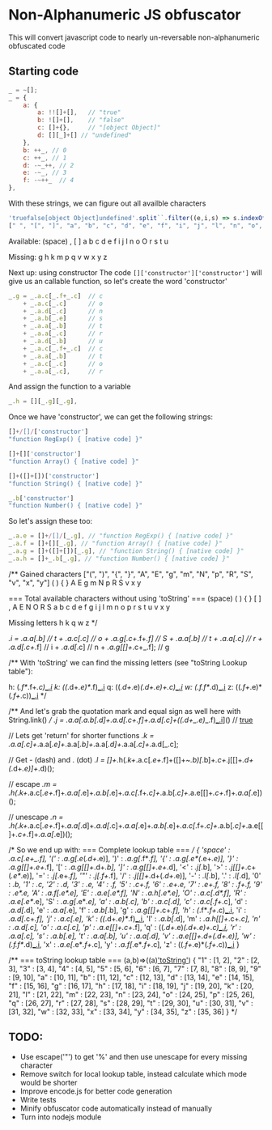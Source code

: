 # Non-Alphanumeric JS obfuscator
This will convert javascript code to nearly un-reversable non-alphanumeric obfuscated code

## Starting code
```javascript
_ = ~[];
_ = {
    a: {
		a: !![]+[],   // "true"
		b: ![]+[],    // "false"
		c: []+{},     // "[object Object]"
		d: [][_]+[] // "undefined"
	},
    b: ++_, // 0
    c: ++_, // 1
    d: -~_++, // 2
    e: -~_, // 3
    f: -~++_  // 4
},
```

With these strings, we can figure out all availble characters
```javascript
'truefalse[object Object]undefined'.split``.filter((e,i,s) => s.indexOf(e) === i).sort((a, b) => a.localeCompare(b));
[" ", "[", "]", "a", "b", "c", "d", "e", "f", "i", "j", "l", "n", "o", "O", "r", "s", "t", "u"]
```
Available: (space) , [ ] a b c d e f i j l n o O r s t u

Missing: g h k m p q v w x y z


Next up: using constructor
The code `[]['constructor']['constructor']` will give us an callable function, so let's create the word 'constructor'
```javascript
_.g = _.a.c[_.f+_.c]  // c
    + _.a.c[_.c]      // o
    + _.a.d[_.c]      // n
    + _.a.b[_.e]      // s
    + _.a.a[_.b]      // t
    + _.a.a[_.c]      // r
    + _.a.d[_.b]      // u
    + _.a.c[_.f+_.c]  // c
    + _.a.a[_.b]      // t
    + _.a.c[_.c]      // o
    + _.a.a[_.c],     // r
```
And assign the function to a variable
```javascript
_.h = [][_.g][_.g],
```

Once we have 'constructor', we can get the following strings:
```javascript
[]+/[]/['constructor']
"function RegExp() { [native code] }"

[]+[]['constructor']
"function Array() { [native code] }"

[]+([]+[])['constructor']
"function String() { [native code] }"

_.b['constructor']
"function Number() { [native code] }"
```

So let's assign these too:
```javascript
_.a.e = []+/[]/[_.g], // "function RegExp() { [native code] }"
_.a.f = []+[][_.g], // "function Array() { [native code] }"
_.a.g = []+([]+[])[_.g], // "function String() { [native code] }"
_.a.h = []+_.b[_.g], // "function Number() { [native code] }"
```

/**
Gained characters
["(", ")", "{", "}", "A", "E", "g", "m", "N", "p", "R", "S", "v", "x", "y"]
( ) { } A E g m N p R S v x y

=== Total available characters without using 'toString' ===
(space) ( ) { } [ ] , A E N O R S a b c d e f g i j l m n o p r s t u v x y

Missing letters
h k q w z
*/

_.i = _.a.a[_.b]      // t
    + _.a.c[_.c]      // o
    + _.a.g[_.c+_.f+_.f] // S
    + _.a.a[_.b]      // t
    + _.a.a[_.c]      // r
    + _.a.d[_.c+_.f]  // i
    + _.a.d[_.c]      // n
    + _.a.g[[]+_.c+_.f]; // g

/**
With 'toString' we can find the missing letters (see "toString Lookup table"):

h: (_.f*_.f+_.c)[_.i](_.e*_.e*_.d)
k: ((_.d+_.e)*_.f)[_.i](_.e*(_.e+_.f))
q: ((_.d+_.e)*(_.d+_.e)+_.c)[_.i](_.e*_.e*_.e)
w: (_.f*_.f*_.d)[_.i](_.f*_.f*_.d+_.c)
z: ((_.f+_.e)*(_.f+_.c))[_.i](_.e*_.e*_.f)
*/

/**
And let's grab the quotation mark and equal sign as well here with String.link()
*/
_.j = _.a.a[_.a.b[_.d]+_.a.d[_.c+_.f]+_.a.d[_.c]+((_.d+_.e)*_.f)[_.i](_.e*(_.e+_.f))]() // <a href="undefined">true</a>

// Lets get 'return' for shorter functions
_.k = _.a.a[_.c]+_.a.a[_.e]+_.a.a[_.b]+_.a.a[_.d]+_.a.a[_.c]+_.a.d[_.c];

// Get - (dash) and . (dot)
_.l = []+_.h(_.k+_.a.c[_.e+_.f]+([]+~_.b)[_.b]+_.c+_.j[[]+_.d+(_.d+_.e)]+_.d)();

// escape
_.m = _.h(_.k+_.a.c[_.e+_.f]+_.a.a[_.e]+_.a.b[_.e]+_.a.c[_.f+_.c]+_.a.b[_.c]+_.a.e[[]+_.c+_.f]+_.a.a[_.e])();

// unescape
_.n = _.h(_.k+_.a.c[_.e+_.f]+_.a.a[_.d]+_.a.d[_.c]+_.a.a[_.e]+_.a.b[_.e]+_.a.c[_.f+_.c]+_.a.b[_.c]+_.a.e[[]+_.c+_.f]+_.a.a[_.e])();

/*
So we end up with:
=== Complete lookup table ===
*/
{
	'space' : _.a.c[_.e+_.f],
	'(' : _.a.g[_.e*(_.d+_.e)],
	')' : _.a.g[_.f*_.f],
	'{' : _.a.g[_.e*(_.e+_.e)],
	'}' : _.a.g[[]+_.e+_.f],
	'[' : _.a.g[[]+_.d+_.b],
	']' : _.a.g[[]+_.e+_.d],
	'<' : _.j[_.b],
	'>' : _.j[[]+_.c+(_.e*_.e)],
	'=' : _.j[_.e+_.f],
	'"' : _.j[_.f+_.f],
	'/' : _.j[[]+_.d+(_.d+_.e)],
    '-' : _.l[_.b],
    '.' : _.l[_.d],
    '0' : _.b,
	'1' : _.c,
	'2' : _.d,
	'3' : _.e,
	'4' : _.f,
	'5' : _.c+_.f,
	'6' : _.e+_.e,
	'7' : _.e+_.f,
	'8' : _.f+_.f,
	'9' : _.e*_.e,
	'A' : _.a.f[_.e*_.e],
	'E' : _.a.e[_.e*_.f],
	'N' : _.a.h[_.e*_.e],
	'O' : _.a.c[_.d*_.f],
	'R' : _.a.e[_.e*_.e],
	'S' : _.a.g[_.e*_.e],
	'a' : _.a.b[_.c],
	'b' : _.a.c[_.d],
	'c' : _.a.c[_.f+_.c],
	'd' : _.a.d[_.d],
	'e' : _.a.a[_.e],
	'f' : _.a.b[_.b],
	'g' : _.a.g[[]+_.c+_.f],
	'h' : (_.f*_.f+_.c)[_.i](_.e*_.e*_.d),
	'i' : _.a.d[_.c+_.f],
	'j' : _.a.c[_.e],
	'k' : ((_.d+_.e)*_.f)[_.i](_.e*(_.e+_.f)),
	'l' : _.a.b[_.d],
	'm' : _.a.h[[]+_.c+_.c],
	'n' : _.a.d[_.c],
	'o' : _.a.c[_.c],
	'p' : _.a.e[[]+_.c+_.f],
	'q' : ((_.d+_.e)*(_.d+_.e)+_.c)[_.i](_.e*_.e*_.e),
	'r' : _.a.a[_.c],
	's' : _.a.b[_.e],
	't' : _.a.a[_.b],
	'u' : _.a.a[_.d],
	'v' : _.a.e[[]+_.d+(_.d+_.e)],
	'w' : (_.f*_.f*_.d)[_.i](_.f*_.f*_.d+_.c),
	'x' : _.a.e[_.e*_.f+_.c],
	'y' : _.a.f[_.e*_.f+_.c],
	'z' : ((_.f+_.e)*(_.f+_.c))[_.i](_.e*_.e*_.f)
}

/**
=== toString lookup table ===
(a,b)=>((a)['toString'](b))
{
	"1" : [1, 2],
	"2" : [2, 3],
	"3" : [3, 4],
	"4" : [4, 5],
	"5" : [5, 6],
	"6" : [6, 7],
	"7" : [7, 8],
	"8" : [8, 9],
	"9" : [9, 10],
	"a" : [10, 11],
	"b" : [11, 12],
	"c" : [12, 13],
	"d" : [13, 14],
	"e" : [14, 15],
	"f" : [15, 16],
	"g" : [16, 17],
	"h" : [17, 18],
	"i" : [18, 19],
	"j" : [19, 20],
	"k" : [20, 21],
	"l" : [21, 22],
	"m" : [22, 23],
	"n" : [23, 24],
	"o" : [24, 25],
	"p" : [25, 26],
	"q" : [26, 27],
	"r" : [27, 28],
	"s" : [28, 29],
	"t" : [29, 30],
	"u" : [30, 31],
	"v" : [31, 32],
	"w" : [32, 33],
	"x" : [33, 34],
	"y" : [34, 35],
	"z" : [35, 36]
}
*/

## TODO:
* Use escape('"') to get '%' and then use unescape for every missing character
* Remove switch for local lookup table, instead calculate which mode would be shorter
* Improve encode.js for better code generation
* Write tests
* Minify obfuscator code automatically instead of manually
* Turn into nodejs module
